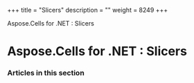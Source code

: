 +++
title = "Slicers" 
description = "" 
weight = 8249 
+++

Aspose.Cells for .NET : Slicers  

# Aspose.Cells for .NET : Slicers


### Articles in this section

           

 

